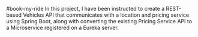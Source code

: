 #book-my-ride
In this project, I have been instructed to create a REST-based Vehicles API that communicates with a location and pricing service using Spring Boot, along with converting the existing Pricing Service API to a Microservice registered on a Eureka server.
